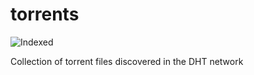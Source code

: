 torrents 
========
![Indexed](https://img.shields.io/badge/indexed-90694-blue)

Collection of torrent files discovered in the DHT network
